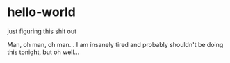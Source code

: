 # hello-world
just figuring this shit out

Man, oh man, oh man... I am insanely tired and probably shouldn't be doing this tonight, but oh well...
